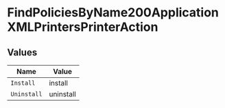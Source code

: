 # FindPoliciesByName200ApplicationXMLPrintersPrinterAction


## Values

| Name        | Value       |
| ----------- | ----------- |
| `Install`   | install     |
| `Uninstall` | uninstall   |